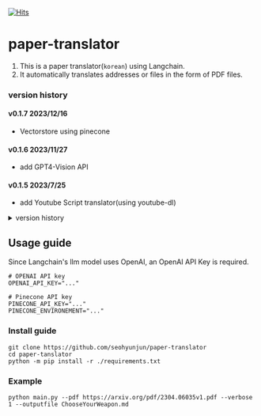 [![Hits](https://hits.seeyoufarm.com/api/count/incr/badge.svg?url=https%3A%2F%2Fgithub.com%2Fseohyunjun%2Fpaper-translator&count_bg=%2379C83D&title_bg=%23555555&icon=&icon_color=%23E7E7E7&title=hits&edge_flat=false)](https://hits.seeyoufarm.com)            

# paper-translator
1. This is a paper translator(`korean`) using Langchain.  
2. It automatically translates addresses or files in the form of PDF files.



### version history

#### v0.1.7 2023/12/16
- Vectorstore using pinecone 

#### v0.1.6 2023/11/27
- add GPT4-Vision API

#### v0.1.5 2023/7/25
- add Youtube Script translator(using youtube-dl) 

<details>
<summary>version history</summary>

#### v0.1.4 2023/7/9
- use langchain schema 

#### v0.1.3 2023/6/23
- URL -> markdown
  - require `brew install libmagic`

#### v0.1.2 2023/6/15  
- ChatGPT API Update : gpt-3.5-turbo-16k 
  - token 4k -> 16k (about 3 pages cover per 1 request)

#### v0.1.1 2023/6/6  
- ConstitutionalChain(test) : if output format is wrong, fix it.

#### v0.1.0 2023/6/4
- paper translator using Langchain
- preprocessing for paper (ex, split Reference)

</details>


## Usage guide
Since Langchain's llm model uses OpenAI, an OpenAI API Key is required. 

```shell
# OPENAI API key
OPENAI_API_KEY="..."

# Pinecone API key
PINECONE_API_KEY="..."
PINECONE_ENVIRONEMENT="..."
```

### Install guide

```shell
git clone https://github.com/seohyunjun/paper-translator
cd paper-tanslator
python -m pip install -r ./requirements.txt
```

### Example 

```commandline
python main.py --pdf https://arxiv.org/pdf/2304.06035v1.pdf --verbose 1 --outputfile ChooseYourWeapon.md
```

